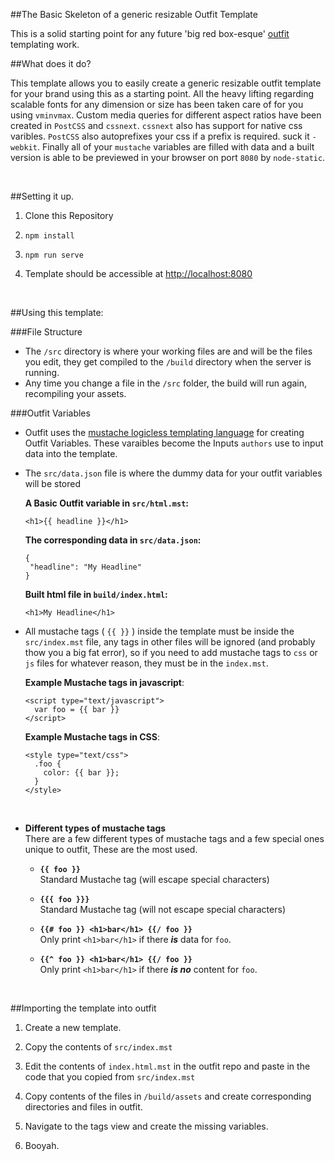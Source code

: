 ##The Basic Skeleton of a generic resizable Outfit Template

This is a solid starting point for any future 'big red box-esque' [outfit](http://outfit.io) templating work.

##What does it do?

This template allows you to easily create a generic resizable outfit template for your brand using this as a starting point. All the heavy lifting regarding scalable fonts for any dimension or size has been taken care of for you using `vminvmax`. Custom media queries for different aspect ratios have been created in `PostCSS` and `cssnext`. `cssnext` also has support for native css varibles. `PostCSS` also autoprefixes your css if a prefix is required. suck it `-webkit`.
Finally all of your `mustache` variables are filled with data and a built version is able to be previewed in your browser on port `8080` by `node-static`. 

<br>

##Setting it up.

1. Clone this Repository 
  
2. `npm install`

3. `npm run serve`

4. Template should be accessible at [http://localhost:8080](http://localhost:8080)

<br>
	
##Using this template:

###File Structure
- The `/src` directory is where your working files are and will be the files you edit, they get compiled to the `/build` directory when the server is running. 
- Any time you change a file in the `/src` folder, the build will run again, recompiling your assets.

###Outfit Variables

- Outfit uses the [mustache logicless templating language](https://mustache.github.io/) for creating Outfit Variables. These varaibles become the Inputs `authors` use to input data into the template.  

- The `src/data.json` file is where the dummy data for your outfit variables will be stored

  **A Basic Outfit variable in `src/html.mst`:**
  
  ```
  <h1>{{ headline }}</h1>
  ```
  **The corresponding data in 	`src/data.json`:**
  
  ```
  {
   "headline": "My Headline"
  }
  ```
  
  **Built html file in `build/index.html`:**
  
  ```
  <h1>My Headline</h1>
  ```


- All mustache tags ( `{{ }}` ) inside the template must be inside the `src/index.mst` file, any tags in other files will be ignored (and probably thow you a big fat error), so if you need to add mustache tags to `css` or `js` files for whatever reason, they must be in the `index.mst`. 

  **Example Mustache tags in javascript**:

  ```
  <script type="text/javascript">
    var foo = {{ bar }}
  </script>
  ```
  **Example Mustache tags in CSS**:
  
  ```
  <style type="text/css">
    .foo {
      color: {{ bar }};
    }
  </style>
  ```
  <br>

- **Different types of mustache tags** <br>
  There are a few different types of mustache tags and a few special ones unique to outfit, These are the most used. 
    
    - **`{{ foo }}` <br>**
      Standard Mustache tag (will escape special characters)
        
    - **`{{{ foo }}}` <br>**
      Standard Mustache tag (will not escape special characters)
       
    - **`{{# foo }} <h1>bar</h1> {{/ foo }}` <br>**
      Only print `<h1>bar</h1>` if there _**is**_ data for `foo`.
       
    - **`{{^ foo }} <h1>bar</h1> {{/ foo }}` <br>**
      Only print `<h1>bar</h1>` if there _**is no**_ content for `foo`.
      
      <br>
      
##Importing the template into outfit

1. Create a new template. 

2. Copy the contents of `src/index.mst`

3. Edit the contents of `index.html.mst` in the outfit repo and paste in the code that you copied from `src/index.mst`

4. Copy contents of the files in `/build/assets` and create corresponding directories and files in outfit.

5. Navigate to the tags view and create the missing variables. 

6. Booyah.
